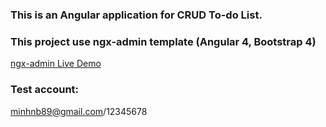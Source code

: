 ### This is an Angular application for CRUD To-do List.

### This project use ngx-admin template (Angular 4, Bootstrap 4)

<a target="_blank" href="http://akveo.com/ngx-admin/">ngx-admin Live Demo</a>

### Test account:

minhnb89@gmail.com/12345678
